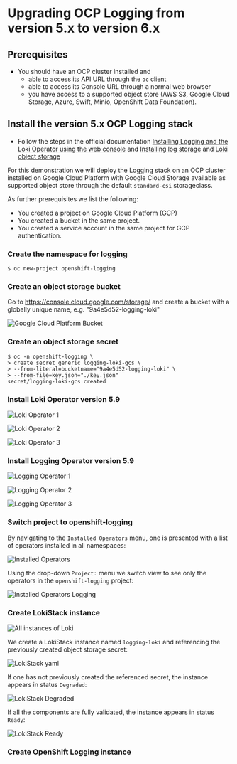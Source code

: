 # Upgrading OCP Logging from version 5.x to version 6.x
## Prerequisites
- You should have an OCP cluster installed and
  * able to access its API URL through the `oc` client
  * able to access its Console URL through a normal web browser
  * you have access to a supported object store (AWS S3, Google Cloud Storage, Azure, Swift, Minio, OpenShift Data Foundation).
 
## Install the version 5.x OCP Logging stack
- Follow the steps in the official documentation [Installing Logging and the Loki Operator using the web console](https://docs.redhat.com/en/documentation/openshift_container_platform/4.14/html/logging/cluster-logging-deploying#logging-loki-gui-install_cluster-logging-deploying) and [Installing log storage](https://docs.redhat.com/en/documentation/openshift_container_platform/4.14/html/logging/log-storage-2#installing-log-storage) and [Loki object storage](https://docs.redhat.com/en/documentation/openshift_container_platform/4.14/html/logging/log-storage-2#logging-loki-storage_installing-log-storage)

For this demonstration we will deploy the Logging stack on an OCP cluster installed on Google Cloud Platform with Google Cloud Storage available as supported object store through the default `standard-csi` storageclass.

As further prerequisites we list the following:
- You created a project on Google Cloud Platform (GCP)
- You created a bucket in the same project.
- You created a service account in the same project for GCP authentication.

### Create the namespace for logging 

```
$ oc new-project openshift-logging
```

### Create an object storage bucket

Go to https://console.cloud.google.com/storage/ and create a bucket with a globally unique name, e.g. "9a4e5d52-logging-loki"

![Google Cloud Platform Bucket](images/deploy-59/00-logging-loki-bucket.png)

### Create an object storage secret

```
$ oc -n openshift-logging \
> create secret generic logging-loki-gcs \
> --from-literal=bucketname="9a4e5d52-logging-loki" \
> --from-file=key.json="./key.json"
secret/logging-loki-gcs created
```

### Install Loki Operator version 5.9

![Loki Operator 1](images/deploy-59/01-loki-operator-5.9.png)

![Loki Operator 2](images/deploy-59/02-loki-operator-5.9.png)

![Loki Operator 3](images/deploy-59/03-loki-operator-5.9.png)

### Install Logging Operator version 5.9

![Logging Operator 1](images/deploy-59/04-logging-operator-5.9.png)

![Logging Operator 2](images/deploy-59/05-logging-operator-5.9.png)

![Logging Operator 3](images/deploy-59/06-logging-operator-5.9.png)

### Switch project to openshift-logging

By navigating to the `Installed Operators` menu, one is presented with a list of operators installed in all namespaces:

![Installed Operators](images/deploy-59/07-installed-operators-5.9.png)

Using the drop-down `Project:` menu we switch view to see only the operators in the `openshift-logging` project:

![Installed Operators Logging](images/deploy-59/08-switch-openshift-logging.png)

### Create LokiStack instance

![All instances of Loki](images/deploy-59/09-all-instances-loki-5.9.png)

We create a LokiStack instance named `logging-loki` and referencing the previously created object storage secret:

![LokiStack yaml](images/deploy-59/10-lokistack-yaml-5.9.png)

If one has not previously created the referenced secret, the instance appears in status `Degraded`:

![LokiStack Degraded](images/deploy-59/11-lokistack-degraded-5.9.png)

If all the components are fully validated, the instance appears in status `Ready`:

![LokiStack Ready](images/deploy-59/12-lokistack-ready-5.9.png)

### Create OpenShift Logging instance


